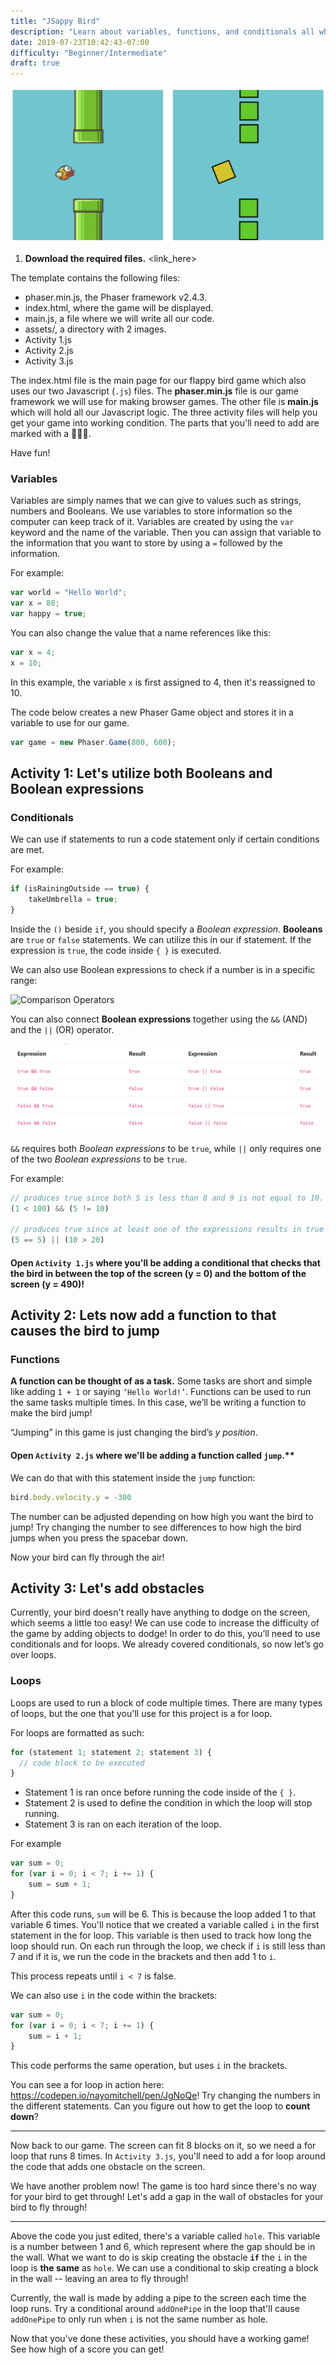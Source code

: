 ```yaml
---
title: "JSappy Bird"
description: "Learn about variables, functions, and conditionals all while building a flappy bird clone."
date: 2019-07-23T10:42:43-07:00
difficulty: "Beginner/Intermediate"
draft: true
---
```


![alt text](resources/_gen/images/flappy.png "JSappyBird")

1. **Download the required files.** <link_here>

The template contains the following files:  

- phaser.min.js, the Phaser framework v2.4.3.
- index.html, where the game will be displayed.
- main.js, a file where we will write all our code.
- assets/, a directory with 2 images.
- Activity 1.js
- Activity 2.js
- Activity 3.js

The index.html file is the main page for our flappy bird game which also uses our two Javascript (`.js`) files. The **phaser.min.js** file is our game framework we will use for making browser games. The other file is **main.js** which will hold all our Javascript logic. The three activity files will help you get your game into working condition. The parts that you'll need to add are marked with a 🐤🐤🐤.

Have fun!

### Variables

Variables are simply names that we can give to values such as strings, numbers and Booleans. We use variables to store information so the computer can keep track of it. Variables are created by using the `var` keyword and the name of the variable. Then you can assign that variable to the information that you want to store by using a `=` followed by the information.

For example:

```js
var world = "Hello World";  
var x = 88;
var happy = true;  
```

You can also change the value that a name references like this:

```js
var x = 4;
x = 10;
```

In this example, the variable `x` is first assigned to 4, then it's reassigned to 10.

The code below creates a new Phaser Game object and stores it in a variable to use for our game.  

```js
var game = new Phaser.Game(800, 600);
```

## Activity 1: Let's utilize both Booleans and Boolean expressions

### Conditionals

We can use if statements to run a code statement only if certain conditions are met.

For example:

```js
if (isRainingOutside == true) {
    takeUmbrella = true;
}
```

Inside the `()` beside `if`, you should specify a *Boolean expression*. **Booleans** are `true` or `false` statements. We can utilize this in our if statement. If the expression is `true`, the code inside `{ }` is executed.

We can also use Boolean expressions to check if a number is in a specific range:

![Comparison Operators](https://imgur.com/F9gGHiI.png)

You can also connect **Boolean expressions** together using the `&&` (AND) and the `||` (OR) operator.

![alt text](resources/_gen/images/statements.png "statements")

`&&` requires both *Boolean expressions* to be `true`, while `||` only requires one of the two *Boolean expressions* to be `true`.  

For example:

```js
// produces true since both 5 is less than 8 and 9 is not equal to 10.
(1 < 100) && (5 != 10)

// produces true since at least one of the expressions results in true
(5 == 5) || (10 > 20)
```

#### Open `Activity 1.js` where you'll be adding a conditional that checks that the bird in between the top of the screen (y = 0) and the bottom of the screen (y = 490)!

## Activity 2: Lets now add a function to that causes the bird to jump

### Functions

**A function can be thought of as a task.** Some tasks are short and simple like adding `1 + 1` or saying `‘Hello World!’`. Functions can be used to run the same tasks multiple times. In this case, we’ll be writing a function to make the bird jump!  

“Jumping” in this game is just changing the bird’s *y position*.

#### Open `Activity 2.js` where we'll be adding a function called `jump`.**

We can do that with this statement inside the `jump` function:  

```js
bird.body.velocity.y = -300
```

The number can be adjusted depending on how high you want the bird to jump! Try changing the number to see differences to how high the bird jumps when you press the spacebar down.

Now your bird can fly through the air!

## Activity 3: Let's add obstacles

Currently, your bird doesn't really have anything to dodge on the screen, which seems a little too easy! We can use code to increase the difficulty of the game by adding objects to dodge! In order to do this, you’ll need to use conditionals and for loops. We already covered conditionals, so now let’s go over loops.

### Loops

Loops are used to run a block of code multiple times. There are many types of loops, but the one that you'll use for this project is a for loop.

For loops are formatted as such:

```js
for (statement 1; statement 2; statement 3) {
  // code block to be executed
}
```

- Statement 1 is ran once before running the code inside of the `{ }`.
- Statement 2 is used to define the condition in which the loop will stop running.
- Statement 3 is ran on each iteration of the loop.

For example

```js
var sum = 0;
for (var i = 0; i < 7; i += 1) {
    sum = sum + 1;
}
```

After this code runs, `sum` will be 6. This is because the loop added 1 to that variable 6 times.
You'll notice that we created a variable called `i` in the first statement in the for loop. This variable is then used to track
how long the loop should run. On each run through the loop, we check if `i` is still less than 7 and if it is, we run the code in
the brackets and then add 1 to `i`.

This process repeats until `i < 7` is false.

We can also use `i` in the code within the brackets:

```js
var sum = 0;
for (var i = 0; i < 7; i += 1) {
    sum = i + 1;
}
```

This code performs the same operation, but uses `i` in the brackets.

You can see a for loop in action here: <https://codepen.io/nayomitchell/pen/JgNoQe>! Try changing the numbers in the different statements.
Can you figure out how to get the loop to **count down**?

___

Now back to our game. The screen can fit 8 blocks on it, so we need a for loop that runs 8 times. In `Activity 3.js`, you'll need to add a for loop around the code that adds one obstacle on the screen.

We have another problem now! The game is too hard since there's no way for your bird to get through!
Let's add a gap in the wall of obstacles for your bird to fly through!

___

Above the code you just edited, there's a variable called `hole`. This variable is a number between 1 and 6, which represent where the gap should be in the wall.
What we want to do is skip creating the obstacle **`if`** the `i` in the loop is **the same** as `hole`. We can use a conditional to skip creating a block in the wall -- leaving an area to fly through!

Currently, the wall is made by adding a pipe to the screen each time the loop runs. Try a conditional around `addOnePipe` in the loop that'll cause `addOnePipe` to only run when `i` is not the same number as hole.

Now that you've done these activities, you should have a working game! See how high of a score you can get!
